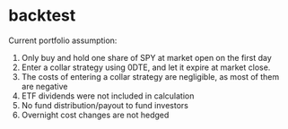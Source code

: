 # backtest


Current portfolio assumption: 
1) Only buy and hold one share of SPY at market open on the first day
2) Enter a collar strategy using 0DTE, and let it expire at market close. 
3) The costs of entering a collar strategy are negligible, as most of them are negative
4) ETF dividends were not included in calculation
5) No fund distribution/payout to fund investors
6) Overnight cost changes are not hedged
